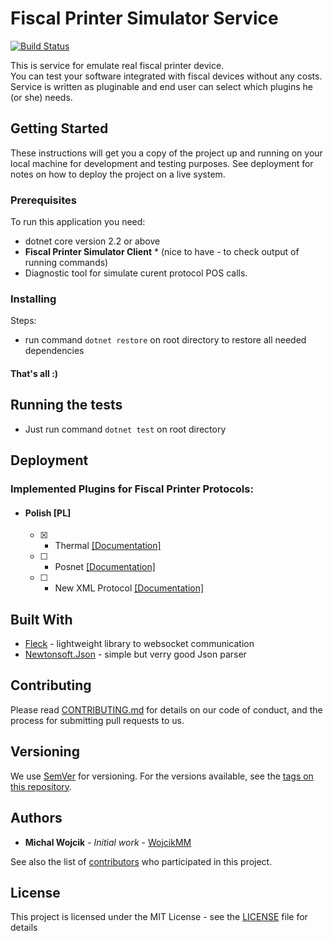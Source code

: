 # Fiscal Printer Simulator Service
[![Build Status](https://travis-ci.org/fiscal-printer-simulator/Fiscal-Printer-Simulator-Service.svg?branch=master)](https://travis-ci.org/fiscal-printer-simulator/Fiscal-Printer-Simulator-Service)

This is service for emulate real fiscal printer device.  
You can test your software integrated with fiscal devices without any costs.
Service is written as pluginable and end user can select which plugins he (or she) needs.

## Getting Started

These instructions will get you a copy of the project up and running on your local machine for development and testing purposes. See deployment for notes on how to deploy the project on a live system.

### Prerequisites

To run this application you need:
* dotnet core version 2.2 or above
* __Fiscal Printer Simulator Client__ * (nice to have - to check output of running commands)
* Diagnostic tool for simulate curent protocol POS calls. 

### Installing

Steps:
* run command `dotnet restore` on root directory to restore all needed dependencies 

#### That's all :)

## Running the tests

* Just run command `dotnet test` on root directory 

## Deployment

### Implemented Plugins for Fiscal Printer Protocols:
- #### Polish __[PL]__
  - [x] - Thermal [[Documentation]](http://www.soft-bit.pl/downloads/all/Posnet/pliki/THS-I-DEV-26-003_Specyfikacja_protokolu_w_drukarkach_Thermal-A_EJ.pdf)  
  - [ ] - Posnet  [[Documentation]](http://www.soft-bit.pl/downloads/all/Posnet/pliki/DBC-I-DEV-45-021_specyfikacja_protokolu_Posnet_w_drukarkach.pdf)  
  - [ ] - New XML Protocol  [[Documentation]](https://www.novitus.pl/sites/default/files/dla-programistow/drukarki-fiskalne/opis_protokolu_komunikacyjnego_xml_wersja_polska_12.10.2015.pdf)  

## Built With
* [Fleck](https://github.com/statianzo/Fleck) - lightweight library to websocket communication
* [Newtonsoft.Json](https://github.com/JamesNK/Newtonsoft.Json) - simple but verry good Json parser

## Contributing

Please read [CONTRIBUTING.md](CONTRIBUTING.md) for details on our code of conduct, and the process for submitting pull requests to us.

## Versioning

We use [SemVer](http://semver.org/) for versioning. For the versions available, see the [tags on this repository](https://github.com/fiscal-printer-simulator/Fiscal-Printer-Simulator-Service/tags). 

## Authors

* **Michal Wojcik** - *Initial work* - [WojcikMM](https://github.com/WojcikMM)

See also the list of [contributors](https://github.com/fiscal-printer-simulator/Fiscal-Printer-Simulator-Service/graphs/contributors) who participated in this project.

## License

This project is licensed under the MIT License - see the [LICENSE](LICENSE) file for details
